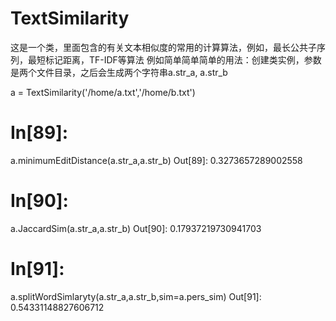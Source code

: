 # TextSimilarity
这是一个类，里面包含的有关文本相似度的常用的计算算法，例如，最长公共子序列，最短标记距离，TF-IDF等算法
例如简单简单简单的用法：创建类实例，参数是两个文件目录，之后会生成两个字符串a.str_a, a.str_b

a = TextSimilarity('/home/a.txt','/home/b.txt')
# In[89]:
a.minimumEditDistance(a.str_a,a.str_b)
Out[89]: 0.3273657289002558

# In[90]:
a.JaccardSim(a.str_a,a.str_b)
Out[90]: 0.17937219730941703

# In[91]: 
a.splitWordSimlaryty(a.str_a,a.str_b,sim=a.pers_sim)
Out[91]: 0.54331148827606712
